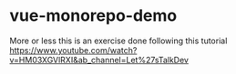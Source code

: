 # vue-monorepo-demo
More or less this is an exercise done following this tutorial
https://www.youtube.com/watch?v=HM03XGVlRXI&ab_channel=Let%27sTalkDev